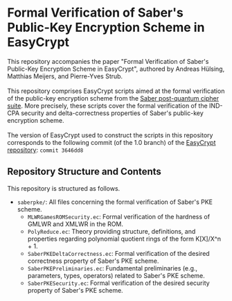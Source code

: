 # Formal Verification of Saber's Public-Key Encryption Scheme in EasyCrypt
This repository accompanies the paper "Formal Verification of Saber's Public-Key Encryption Scheme in EasyCrypt", authored by Andreas Hülsing, Matthias Meijers, and Pierre-Yves Strub.\
\
This repository comprises EasyCrypt scripts aimed at the formal verification of the public-key encryption scheme from the [Saber post-quantum cipher suite](https://www.esat.kuleuven.be/cosic/pqcrypto/saber/). 
More precisely, these scripts cover the formal verification of the IND-CPA security and delta-correctness properties of Saber's public-key encryption scheme.\
\
The version of EasyCrypt used to construct the scripts in this repository corresponds to the following commit (of the 1.0 branch) of the [EasyCrypt repository](https://github.com/EasyCrypt/easycrypt): `commit 3646dd8`

## Repository Structure and Contents
This repository is structured as follows.
* `saberpke/`: All files concerning the formal verification of Saber's PKE scheme.
  * `MLWRGamesROMSecurity.ec`: Formal verification of the hardness of GMLWR and XMLWR in the ROM.
  * `PolyReduce.ec`: Theory providing structure, definitions, and properties regarding polynomial quotient rings of the form K[X]/X^n + 1.
  * `SaberPKEDeltaCorrectness.ec`: Formal verification of the desired correctness property of Saber's PKE scheme.
  * `SaberPKEPreliminaries.ec`: Fundamental preliminaries (e.g., parameters, types, operators) related to Saber's PKE scheme.
  * `SaberPKESecurity.ec`: Formal verification of the desired security property of Saber's PKE scheme.
